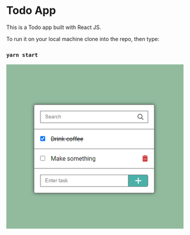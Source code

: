 # Todo App

This is a Todo app built with React JS. 

To run it on your local machine clone into the repo, then type: 

### `yarn start`
    

![alt react-todo-preview](todo-app-preview.png)